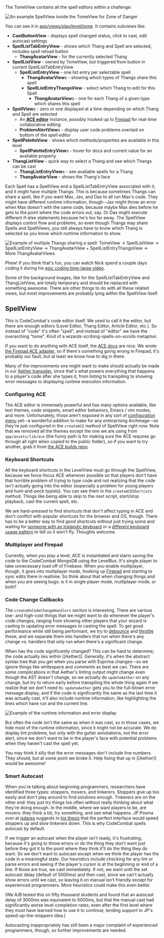 The TomeView contains all the spell editors within a challenge:

![An example SpellView inside the TomeView for Zone of Danger](https://dl.dropboxusercontent.com/u/138899/GitHub%20Wikis/tome_00.png)

You can see it in [app/views/play/level/tome](https://github.com/codecombat/codecombat/tree/master/app/views/play/level/tome). It contains subviews like:

* **CastButtonView** - displays spell changed status, click to cast, edit autocast settings
* **SpellListTabEntryView** - shows which Thang and Spell are selected, includes spell reload button
    * **ThangAvatarView** - for the currently selected Thang 
* **SpellListView** - owned by TomeView, but triggered from button in current SpellListTabEntryView
    * **SpellListEntryView** - one list entry per selectable spell
        * **ThangAvatarView**s - showing which types of Thangs share this spell
        * **SpellListEntryThangsView** - select which Thang to edit for this Spell
            * **ThangAvatarView**s - one for each Thang of a given type which shares this spell
* **SpellView**s - zero or one displayed at a time depending on which Thang and Spell are selected
    * An **[ACE editor](http://ace.c9.io/)** instance, possibly hooked up to [Firepad](http://www.firepad.io/#1) for real-time collaborative editing
    * **ProblemAlertView**s - display user code problems overlaid on bottom of the spell editor
* **SpellPaletteView** - shows which methods/properties are available in this level
    * **SpellPaletteEntryView**s - hover for docs and current value for an available property
* **ThangListView** - quick way to select a Thang and see which Thangs can be cast
    * **ThangListEntryView**s - see available spells for a Thang
    * **ThangAvatarView** - shows the Thang's face

Each Spell has a SpellView and a SpellListTabEntryView associated with it, and it might have multiple Thangs. This is because sometimes Thangs can share a spell, like if you want Max, Jax, and Dax to all run Max's code. They might have different runtime information, though--Jax might throw an error when Max doesn't with the same code, because maybe Max dies before he gets to the point where the code errors out, say. Or Dax might execute different if-else statements because he's too far away. The SpellView displays control flow and problems, so even though Thangs may share Spells and SpellViews, you still always have to know which Thang is selected so you know which runtime information to show.

![Example of multiple Thangs sharing a spell: TomeView -> SpellListView -> SpellListEntryView -> ThangAvatarView + SpellListEntryThangsView -> More ThangAvatarViews](https://dl.dropboxusercontent.com/u/138899/GitHub%20Wikis/tome_01.png)

Phew! If you think that's fun, you can watch Nick spend a couple days coding it during his [epic coding time-lapse video](http://www.youtube.com/watch?v=E0qlr22cF14).

Some of the background images, like for the SpellListTabEntryView and ThangListView, are totally temporary and should be replaced with something awesome. There are other things to do with all these related views, but most improvements are probably lying within the SpellView itself.

## SpellView

This is CodeCombat's code editor itself. We used to call it the editor, but there are enough editors (Level Editor, Thang Editor, Article Editor, etc.). So instead of "code" it's often "spell", and instead of "editor" we have the overarching "tome". Kind of a wizards-scribing-spells-on-scrolls metaphor.

If you want to do anything with ACE itself, the [ACE docs](http://ace.c9.io/#nav=api) are nice. We wrote [the Firepad ACE adapter](https://github.com/firebase/firepad/blob/master/lib/ace-adapter.coffee), so if there's something going wrong in Firepad, it's probably our fault, but at least we know how to dig in there.

Many of the improvements one might want to make should actually be made in our [Aether transpiler](Aether), since that's what powers everything that happens to a player's code after she types it, from linting to transpiling to showing error messages to displaying runtime execution information.

### Configuring ACE

The ACE editor is immensely powerful and has many options available, like text themes, code snippets, smart editor behaviors, Emacs / vim modes, and more. Unfortunately, those aren't exposed in any sort of [configuration menu](http://ace.c9.io/build/kitchen-sink.html) yet--a wonderful addition to make for any enterprising Archmage--so they're just configured in the `createACE` method of SpellView right now. Note that we removed all the themes except the one we are using from `app/assets/lib/ace` (the funny path is for making sure the ACE requires go through all right when copied to the public folder), so if you want to try another, grab it from [the ACE builds repo](https://github.com/ajaxorg/ace-builds/tree/master/src-min-noconflict).

### Keyboard Shortcuts

All the keyboard shortcuts in the LevelView must go through the SpellView, because we force-focus ACE whenever possible so that players don't have that horrible problem of trying to type code and not realizing that the code isn't actually going into the editor (especially a problem for young players and hunt-and-peck typists). You can see them in the `createACEShortcuts` method. Things like being able to skip to the next script, start/stop playback, cast the current spell, etc.

We are hard-pressed to find shortcuts that don't affect typing in ACE and don't conflict with popular shortcuts for the browser and OS, though. There has to be a better way to find good shortcuts without just trying some and waiting for [someone with an Icelandic keyboard](http://discourse.codecombat.com/t/cant-enter-square-brackets-in-code-window/112/5) or a [different keyboard usage pattern](http://discourse.codecombat.com/t/capture-ctrl-s-might-make-the-experience-better-for-new-players/126/2) to tell us it won't fly. Thoughts welcome.

### Multiplayer and Firepad

Currently, when you play a level, ACE is instantiated and starts saving the code to the CodeCombat MongoDB using the LevelBus. It's single player to take unnecessary load off of Firebase. When you enable multiplayer, though, it goes into multiplayer mode, hooking up [Firepad](http://www.firepad.io/) and starting to sync edits there in realtime. So think about that when changing things and when you are seeing bugs: is it in single player mode, multiplayer mode, or both?

### Code Change Callbacks

The `createOnCodeChangeHandlers` section is interesting. There are various low- and high-cost things that we might want to do whenever the player's code changes, ranging from showing other players that your wizard is casting to updating error messages to casting the spell. To get good performance while still being performant, we try to [debounce](http://lodash.com/docs#debounce) and [throttle](http://lodash.com/docs#throttle) these, and we separate them into handlers that run when there's any change vs. handlers that only run when there's a significant change.

When has the code significantly changed? This can be hard to determine; the code actually lies within [[Aether]]. Generally, it's when the abstract syntax tree that you get when you parse with Esprima changes--so we ignore things like whitespace and comments as best we can. There are some complications in that Aether's linting output might change even though the AST doesn't change, so we actually do `updateAether` on any change, but try to return early before transpiling the whole thing again if we realize that we don't need to. `updateAether` gets you to the full-blown error message display, and if the code is significantly the same as the last time it was actually cast, it'll also include runtime information, like highlighting the lines which have run and the current line.

![Example of the runtime information and error display](https://dl.dropboxusercontent.com/u/138899/GitHub%20Wikis/tome_02.png)

But often the code isn't the same as when it was cast, so in those cases, we hide most of the runtime information, since it might not be accurate. We do display lint problems, but only with the gutter annotations, not the error alert, since we don't want to be in the player's face with potential problems when they haven't cast the spell yet.

You may think it silly that the error messages don't include line numbers. They should, but at some point we broke it. Help fixing that up in [[Aether]] would be awesome!

### Smart Autocast

When you're talking about beginning programmers, researchers have identified three types: stoppers, movers, and tinkerers. Stoppers give up too easily and don't play around to find solutions enough. Tinkerers are on the other end: they just try things too often without really thinking about what they're doing enough. In the middle, where we want players to be, are movers: they think a bit, try something, and see what happens. JP Posma over at [jsdares](http://jsdares.com) suggests in [his thesis](https://github.com/janpaul123/jsdares/blob/master/misc/thesis/thesis-jan-paul-posma.pdf) that the perfect interface would speed stoppers up and slow tinkerers down. This is why CodeCombat spells autocast by default.

If we trigger an autocast when the player isn't ready, it's frustrating, because it's going to throw errors or do the thing they don't want just before they got it to the point where they think it'll do the thing they do want. So we don't want to autocast except when we think the player has the code in a meaningful state. Our heuristics include checking for any lint or parse errors and seeing if the player's cursor is at the beginning or end of a line. If those are true, we cast immediately. If not, we want until the set autocast delay (default of 5000ms) and then cast, since we can't actually show errors until we cast, so leaving it on manual isn't friendly except for experienced programmers. More heuristics could make this even better.

(We A/B tested this on fifty thousand students and found that an autocast delay of 3000ms was equivalent to 5000ms, but that the manual cast had significantly worse level completion rates, even after the first level where they must have learned how to use it to continue, lending support to JP's speed-up-the-stoppers idea.)

Autocasting inappropriately has still been a major complaint of experienced programmers, though, so further improvements are needed.